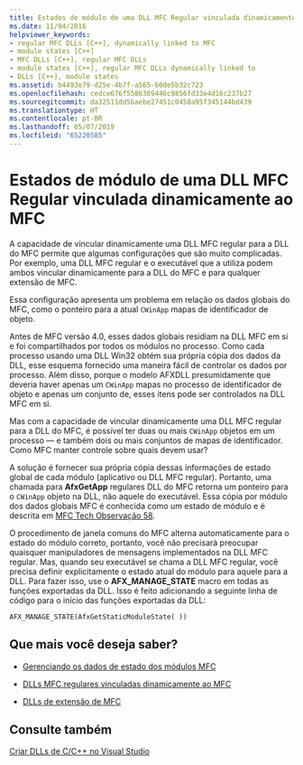 ```yaml
---
title: Estados de módulo de uma DLL MFC Regular vinculada dinamicamente ao MFC
ms.date: 11/04/2016
helpviewer_keywords:
- regular MFC DLLs [C++], dynamically linked to MFC
- module states [C++]
- MFC DLLs [C++], regular MFC DLLs
- module states [C++], regular MFC DLLs dynamically linked to
- DLLs [C++], module states
ms.assetid: b4493e79-d25e-4b7f-a565-60de5b32c723
ms.openlocfilehash: cedce676f5586369446c9856fd33e4d16c237b27
ms.sourcegitcommit: da32511dd5baebe27451c0458a95f345144bd439
ms.translationtype: HT
ms.contentlocale: pt-BR
ms.lasthandoff: 05/07/2019
ms.locfileid: "65220585"
---
```

# <a name="module-states-of-a-regular-mfc-dll-dynamically-linked-to-mfc"></a>Estados de módulo de uma DLL MFC Regular vinculada dinamicamente ao MFC

A capacidade de vincular dinamicamente uma DLL MFC regular para a DLL do MFC permite que algumas configurações que são muito complicadas. Por exemplo, uma DLL MFC regular e o executável que a utiliza podem ambos vincular dinamicamente para a DLL do MFC e para qualquer extensão de MFC.

Essa configuração apresenta um problema em relação os dados globais do MFC, como o ponteiro para a atual `CWinApp` mapas de identificador de objeto.

Antes de MFC versão 4.0, esses dados globais residiam na DLL MFC em si e foi compartilhados por todos os módulos no processo. Como cada processo usando uma DLL Win32 obtém sua própria cópia dos dados da DLL, esse esquema fornecido uma maneira fácil de controlar os dados por processo. Além disso, porque o modelo AFXDLL presumidamente que deveria haver apenas um `CWinApp` mapas no processo de identificador de objeto e apenas um conjunto de, esses itens pode ser controlados na DLL MFC em si.

Mas com a capacidade de vincular dinamicamente uma DLL MFC regular para a DLL do MFC, é possível ter duas ou mais `CWinApp` objetos em um processo — e também dois ou mais conjuntos de mapas de identificador. Como MFC manter controle sobre quais devem usar?

A solução é fornecer sua própria cópia dessas informações de estado global de cada módulo (aplicativo ou DLL MFC regular). Portanto, uma chamada para **AfxGetApp** regulares DLL do MFC retorna um ponteiro para o `CWinApp` objeto na DLL, não aquele do executável. Essa cópia por módulo dos dados globais MFC é conhecida como um estado de módulo e é descrita em [MFC Tech Observação 58](../mfc/tn058-mfc-module-state-implementation.md).

O procedimento de janela comuns do MFC alterna automaticamente para o estado do módulo correto, portanto, você não precisará preocupar quaisquer manipuladores de mensagens implementados na DLL MFC regular. Mas, quando seu executável se chama a DLL MFC regular, você precisa definir explicitamente o estado atual do módulo para aquele para a DLL. Para fazer isso, use o **AFX_MANAGE_STATE** macro em todas as funções exportadas da DLL. Isso é feito adicionando a seguinte linha de código para o início das funções exportadas da DLL:

```
AFX_MANAGE_STATE(AfxGetStaticModuleState( ))
```

## <a name="what-do-you-want-to-know-more-about"></a>Que mais você deseja saber?

- [Gerenciando os dados de estado dos módulos MFC](../mfc/managing-the-state-data-of-mfc-modules.md)

- [DLLs MFC regulares vinculadas dinamicamente ao MFC](regular-dlls-dynamically-linked-to-mfc.md)

- [DLLs de extensão de MFC](extension-dlls-overview.md)

## <a name="see-also"></a>Consulte também

[Criar DLLs de C/C++ no Visual Studio](dlls-in-visual-cpp.md)
